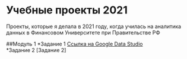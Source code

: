 # Учебные проекты 2021
Проекты, которые я делала в 2021 году, когда училась на аналитика данных в Финансовом Университете при Правительстве РФ


##Модуль 1
*Задание 1 [Ссылка на Google Data Studio](https://datastudio.google.com/reporting/66fecbf3-ca2e-4153-9d6f-a00bb0814aa0/page/GjgQC)  
*Задание 2 [Задание 2] 
